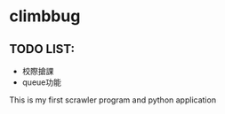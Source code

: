 # climbbug
## TODO LIST:
+ 校際搶課
+ queue功能

This is my first scrawler program and python application
